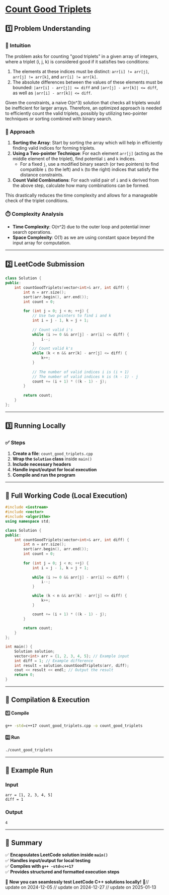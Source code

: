 # **[Count Good Triplets](https://leetcode.com/problems/count-good-triplets/description/)**  

## **1️⃣ Problem Understanding**  
### **📌 Intuition**  
The problem asks for counting "good triplets" in a given array of integers, where a triplet (i, j, k) is considered good if it satisfies two conditions:
1. The elements at these indices must be distinct: `arr[i] != arr[j]`, `arr[j] != arr[k]`, and `arr[i] != arr[k]`.
2. The absolute differences between the values of these elements must be bounded: `|arr[i] - arr[j]| <= diff` and `|arr[j] - arr[k]| <= diff`, as well as `|arr[i] - arr[k]| <= diff`.

Given the constraints, a naive O(n^3) solution that checks all triplets would be inefficient for larger arrays. Therefore, an optimized approach is needed to efficiently count the valid triplets, possibly by utilizing two-pointer techniques or sorting combined with binary search.

### **🚀 Approach**  
1. **Sorting the Array**: Start by sorting the array which will help in efficiently finding valid indices for forming triplets.
2. **Using a Two-pointer Technique**: For each element `arr[j]` (acting as the middle element of the triplet), find potential `i` and `k` indices.
   - For a fixed `j`, use a modified binary search (or two pointers) to find compatible `i` (to the left) and `k` (to the right) indices that satisfy the distance constraints.
3. **Count Valid Combinations**: For each valid pair of `i` and `k` derived from the above step, calculate how many combinations can be formed.

This drastically reduces the time complexity and allows for a manageable check of the triplet conditions.

### **⏱️ Complexity Analysis**  
- **Time Complexity**: O(n^2) due to the outer loop and potential inner search operations.  
- **Space Complexity**: O(1) as we are using constant space beyond the input array for computation.

---  

## **2️⃣ LeetCode Submission**  
```cpp
class Solution {
public:
    int countGoodTriplets(vector<int>& arr, int diff) {
        int n = arr.size();
        sort(arr.begin(), arr.end());
        int count = 0;
        
        for (int j = 0; j < n; ++j) {
            // Use two pointers to find i and k
            int i = j - 1, k = j + 1;
            
            // Count valid i's
            while (i >= 0 && arr[j] - arr[i] <= diff) {
                i--;
            }
            // Count valid k's
            while (k < n && arr[k] - arr[j] <= diff) {
                k++;
            }
            
            // The number of valid indices i is (i + 1)
            // The number of valid indices k is (k - 1) - j
            count += (i + 1) * ((k - 1) - j);
        }
        
        return count;
    }
};  
```  

---  

## **3️⃣ Running Locally**  
### **✅ Steps**  
1. **Create a file**: `count_good_triplets.cpp`  
2. **Wrap the `Solution` class** inside `main()`  
3. **Include necessary headers**  
4. **Handle input/output for local execution**  
5. **Compile and run the program**  

---  

## **📝 Full Working Code (Local Execution)**  
```cpp
#include <iostream>
#include <vector>
#include <algorithm>
using namespace std;

class Solution {
public:
    int countGoodTriplets(vector<int>& arr, int diff) {
        int n = arr.size();
        sort(arr.begin(), arr.end());
        int count = 0;
        
        for (int j = 0; j < n; ++j) {
            int i = j - 1, k = j + 1;
            
            while (i >= 0 && arr[j] - arr[i] <= diff) {
                i--;
            }

            while (k < n && arr[k] - arr[j] <= diff) {
                k++;
            }

            count += (i + 1) * ((k - 1) - j);
        }
        
        return count;
    }
};

int main() {
    Solution solution;
    vector<int> arr = {1, 2, 3, 4, 5}; // Example input
    int diff = 1; // Example difference
    int result = solution.countGoodTriplets(arr, diff);
    cout << result << endl; // Output the result
    return 0;
}  
```  

---  

## **🔧 Compilation & Execution**  
#### **1️⃣ Compile**  
```bash
g++ -std=c++17 count_good_triplets.cpp -o count_good_triplets
```  

#### **2️⃣ Run**  
```bash
./count_good_triplets
```  

---  

## **🎯 Example Run**  
### **Input**  
```
arr = [1, 2, 3, 4, 5]
diff = 1
```  
### **Output**  
```
4
```  

---  

## **📌 Summary**  
✅ **Encapsulates LeetCode solution inside `main()`**  
✅ **Handles input/output for local testing**  
✅ **Compiles with `g++ -std=c++17`**  
✅ **Provides structured and formatted execution steps**  

🚀 **Now you can seamlessly test LeetCode C++ solutions locally!** 🚀// update on 2024-12-05
// update on 2024-12-27
// update on 2025-01-13
